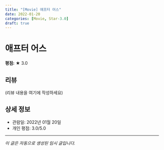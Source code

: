 ```yaml
---
title: "[Movie] 애프터 어스"
date: 2022-01-20
categories: [Movie, Star-3.0]
draft: true
---
```


# 애프터 어스

**평점:** ★ 3.0

## 리뷰

(리뷰 내용을 여기에 작성하세요)

## 상세 정보

- 관람일: 2022년 01월 20일
- 개인 평점: 3.0/5.0

---

*이 글은 자동으로 생성된 임시 글입니다.*
